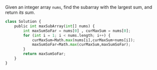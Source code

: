 Given an integer array `nums`, find the subarray with the largest sum, and return _its sum_.

```python
class Solution {
    public int maxSubArray(int[] nums) {
        int maxSumSoFar = nums[0] , curMaxSum = nums[0];
        for (int i = 1; i < nums.length; i++) {
            curMaxSum=Math.max(nums[i],curMaxSum+nums[i]);
            maxSumSoFar=Math.max(curMaxSum,maxSumSoFar);
        }
        return maxSumSoFar;
    }
}
```
